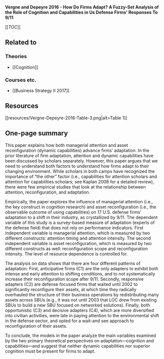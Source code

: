 **Vergne and Depeyre 2016 - How Do Firms Adapt? A Fuzzy-Set Analysis of the Role of Cognition and Capabilities in Us Defense Firms' Responses To 9/11**

[[_TOC_]]

## Related to

### Theories
* [[Cognition]]

### Courses etc.
* [[Business Strategy II 2017]]

## Resources
[[resources/Vergne-Depeyre-2016-Table-3.png|alt=Table 1]]

## One-page summary
This paper explains how both managerial attention and asset reconfiguration (dynamic capabilities) advance firms’ adaptation. In the prior literature of firm adaptation, attention and dynamic capabilities have been discussed by scholars separately. However, this paper argues that we need to understand both factors to understand how firms adapt to their changing environment. While scholars in both camps have recognized the importance of “the other” factor (i.e., capabilities for attention scholars and attention for capabilities scholars; see Kaplan 2008 for a detailed review), there were few empirical studies that look at the relationship between attention, reconfiguration, and adaptation.  

Empirically, the paper explores the influence of managerial attention (i.e., the key construct in cognition research) and asset reconfiguration (i.e., the observable outcome of using capabilities) on 17 U.S. defense firms’ adaptation to a shift in their industry, as crystallized by 9/11. The dependent variable of this study is a survey-based measure of adaptation (experts of the defense field) that does not rely on performance indicators. First independent variable is managerial attention, which is measured by two different constructs: attention timing and attention intensity. The second independent variable is asset reconfiguration, which is measured by two different constructs as well: reconfiguration scope and reconfiguration intensity. The level of resource dependence is controlled for.

The analysis on data shows that there are four different patterns of adaptation: First, anticipative firms (C1) are the only adapters to exhibit both intense and early attention to shifting conditions, and to not systematically increase their reconfiguration scope after 9/11. Secondly, responsive adapters (C2) are defense focused firms that waited until 2002 to significantly reconfigure their assets, at which time they radically overhauled the structure of their business operations by redistributing many assets across SBUs (e.g., it was not until 2003 that LOC drew from existing SBUs to build a new SBU focused on networked solutions). Finally, both opportunistic (C3) and decisive adapters (C4), which are more diversified into civilian activities, were late in paying attention to the environmental shift in the defense sector, and opted for a wait-and see approach to reconfiguration of their assets. 

To conclude, the models in the paper analyze the main variables examined by the two primary theoretical perspectives on adaptation—cognition and capabilities—and suggest that neither dynamic capabilities nor superior cognition must be present for firms to adapt. 